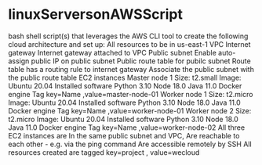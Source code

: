 # linuxServersonAWSScript

bash shell script(s) that leverages the AWS CLI tool to create the following cloud architecture and set up:
All resources to be in us-east-1
VPC
Internet gateway
Internet gateway attached to VPC
Public subnet
Enable auto-assign public IP on public subnet
Public route table for pubilc subnet
Route table has a routing rule to internet gateway
Associate the public subnet with the public route table
EC2 instances
Master node 1
Size: t2.small
Image: Ubuntu 20.04
Installed software
Python 3.10
Node 18.0
Java 11.0
Docker engine
Tag
key=Name ,value=master-node-01
Worker node 1
Size: t2.micro
Image: Ubuntu 20.04
Installed software
Python 3.10
Node 18.0
Java 11.0
Docker engine
Tag
key=Name ,value=worker-node-01
Worker node 2
Size: t2.micro
Image: Ubuntu 20.04
Installed software
Python 3.10
Node 18.0
Java 11.0
Docker engine
Tag
key=Name ,value=worker-node-02
All three EC2 instances are
In the same public subnet and VPC,
Are reachable to each other - e.g. via the ping command
Are accessible remotely by SSH
All resources created are tagged
key=project , value=wecloud
